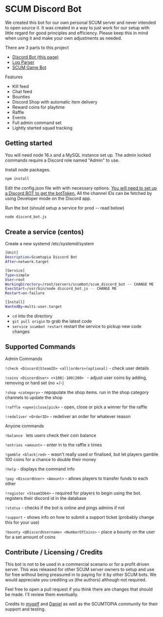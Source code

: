# SCUM Discord Bot

We created this bot for our own personal SCUM server and never intended to open source it. It was created in a way to just work for our setup with little regard for good principles and efficiency. Please keep this in mind when using it and make your own adjustments as needed.

There are 3 parts to this project
 - [Discord Bot (this page)](https://github.com/CodingByHarry/scum_discord_bot_os)
 - [Log Parser](https://github.com/CodingByHarry/scum_log_parser_os)
 - [SCUM Game Bot](https://github.com/CodingByHarry/scum_game_bot_os)

Features
 - Kill feed
 - Chat feed
 - Bounties
 - Discord Shop with automatic item delivery
 - Reward coins for playtime
 - Raffle
 - Events
 - Full admin command set
 - Lightly started squad tracking

## Getting started

You will need node 16.x and a MySQL instance set up.
The admin locked commands require a Discord role named "Admin" to use.

Install node packages.

```sh
npm install
```

Edit the config.json file with with necessary options. [You will need to set up a Discord BOT to get the botToken.](https://discord.com/developers/applications) All the channel IDs can be fetched by using Developer mode on the Discord app.

Run the bot (should setup a service for prod -- read below)

```sh
node discord_bot.js
```

## Create a service (centos)

Create a new systemd /etc/systemd/system

```sh
[Unit]
Description=Scumtopia Discord Bot
After=network.target

[Service]
Type=simple
User=root
WorkingDirectory=/root/servers/scumbot/scum_discord_bot -- CHANGE ME
ExecStart=/usr/bin/node discord_bot.js -- CHANGE ME
Restart=on-failure

[Install]
WantedBy=multi-user.target
```

- `cd` into the directory
- `git pull origin` to grab the latest code
- `service scumbot restart` restart the service to pickup new code changes

## Supported Commands

Admin Commands

`!check <Discord|SteamID> <all|orders>(optional)` - check user details

`!coins <DiscordUser> <+100|-100|200> ` - adjust user coins by adding, removing or hard set (no +/-)

`!shop <category>` - repopulate the shop items. run in the shop category channels to update the shop

`!raffle <open|close|pick>` - open, close or pick a winner for the raffle

`!redeliver <OrderID>` - redeliver an order for whatever reason

Anyone commands

`!balance ` lets users check their coin balance

`!entries <amount>` - enter in to the raffle x times

`!gamble <black|red>` - wasn't really used or finalised, but let players gamble 100 coins for a chance to double their money

`!help` - displays the command info

`!pay <DiscordUser> <Amount>` - allows players to transfer funds to each other

`!register <SteamID64>` - required for players to begin using the bot. registers their discord id in the database

`!status` - checks if the bot is online and pings admins if not

`!support` - shows info on how to submit a support ticket (probably change this for your use)

`!bounty <@DiscordUsername> <NumberOfCoins>` - place a bounty on the user for a set amount of coins

## Contribute / Licensing / Credits
This bot is not to be used in a commercial scenario or for a profit driven server. This was released for other SCUM server owners to setup and use for free without being preasured in to paying for it by other SCUM bots. We would appreciate you crediting us (the authors) although not required.

Feel free to open a pull request if you think there are changes that should be made. I'll review them eventually.

Credits to [myself](https://github.com/CodingByHarry/) and [Daniel](https://github.com/danieldraper) as well as the SCUMTOPIA community for their support and testing.
